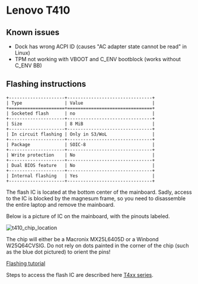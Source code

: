 # Lenovo T410

## Known issues
* Dock has wrong ACPI ID (causes "AC adapter state cannot be read" in Linux)
* TPM not working with VBOOT and C_ENV bootblock (works without C_ENV BB)

## Flashing instructions
```{eval-rst}
+---------------------+--------------------------------+
| Type                | Value                          |
+=====================+================================+
| Socketed flash      | no                             |
+---------------------+--------------------------------+
| Size                | 8 MiB                          |
+---------------------+--------------------------------+
| In circuit flashing | Only in S3/WoL                 |
+---------------------+--------------------------------+
| Package             | SOIC-8                         |
+---------------------+--------------------------------+
| Write protection    | No                             |
+---------------------+--------------------------------+
| Dual BIOS feature   | No                             |
+---------------------+--------------------------------+
| Internal flashing   | Yes                            |
+---------------------+--------------------------------+
```

The flash IC is located at the bottom center of the mainboard.  Sadly,
access to the IC is blocked by the magnesum frame, so you need to disassemble
the entire laptop and remove the mainboard.

Below is a picture of IC on the mainboard, with the pinouts labeled.

![t410_chip_location](t410_chip_location.jpg)

The chip will either be a Macronix MX25L6405D or a Winbond W25Q64CVSIG.
Do not rely on dots painted in the corner of the chip (such as the blue dot
pictured) to orient the pins!

[Flashing tutorial](../../tutorial/flashing_firmware/no_ext_power.md)

Steps to access the flash IC are described here [T4xx series].

[T4xx series]: t4xx_series.md
